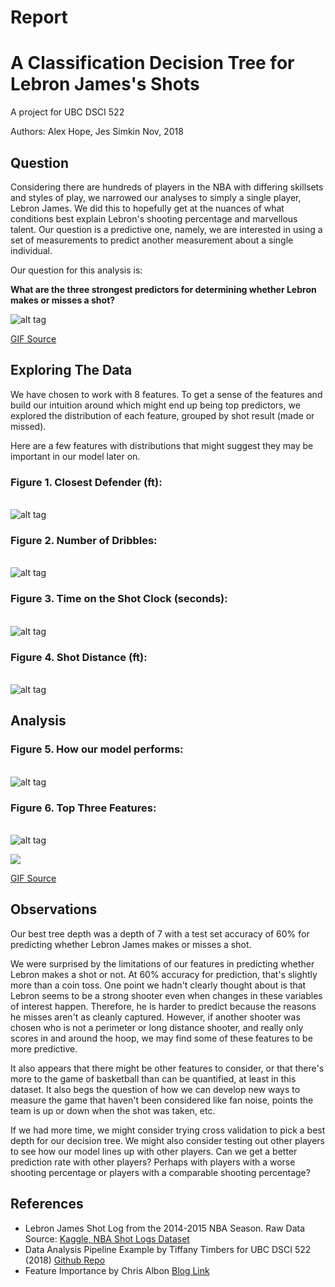 Report
================

A Classification Decision Tree for Lebron James's Shots
=======================================================

A project for UBC DSCI 522

Authors: Alex Hope, Jes Simkin Nov, 2018

Question
--------

Considering there are hundreds of players in the NBA with differing skillsets and styles of play, we narrowed our analyses to simply a single player, Lebron James. We did this to hopefully get at the nuances of what conditions best explain Lebron's shooting percentage and marvellous talent. Our question is a predictive one, namely, we are interested in using a set of measurements to predict another measurement about a single individual.

Our question for this analysis is:

**What are the three strongest predictors for determining whether Lebron makes or misses a shot?**

![alt tag](https://media.giphy.com/media/l0MYwdebx8o0XI56E/giphy-tumblr.gif)

[GIF Source](https://media.giphy.com/media/l0MYwdebx8o0XI56E/giphy-tumblr.gif)

Exploring The Data
------------------

We have chosen to work with 8 features. To get a sense of the features and build our intuition around which might end up being top predictors, we explored the distribution of each feature, grouped by shot result (made or missed).

Here are a few features with distributions that might suggest they may be important in our model later on.

### Figure 1. Closest Defender (ft):

<br> ![alt tag](../results/figs/EDA_CLOSE_DEF_DIST_lebron_james.png)

### Figure 2. Number of Dribbles:

<br> ![alt tag](../results/figs/EDA_DRIBBLES_lebron_james.png)

### Figure 3. Time on the Shot Clock (seconds):

<br> ![alt tag](../results/figs/EDA_SHOT_CLOCK_lebron_james.png)

### Figure 4. Shot Distance (ft):

<br> ![alt tag](../results/figs/EDA_SHOT_DIST_lebron_james.png)

Analysis
--------

### Figure 5. How our model performs:

<br> ![alt tag](../results/figs/train-test-acc_lebron%20james.png)

### Figure 6. Top Three Features:

<br> ![alt tag](../results/figs/best_features_lebron%20james.png)

<img src="https://media.giphy.com/media/lKafiHISf6FEtciruw/giphy.gif">

<a href="https://media.giphy.com/media/lKafiHISf6FEtciruw/giphy.gif">GIF Source</a>

Observations
------------

Our best tree depth was a depth of 7 with a test set accuracy of 60% for predicting whether Lebron James makes or misses a shot.

We were surprised by the limitations of our features in predicting whether Lebron makes a shot or not. At 60% accuracy for prediction, that's slightly more than a coin toss. One point we hadn't clearly thought about is that Lebron seems to be a strong shooter even when changes in these variables of interest happen. Therefore, he is harder to predict because the reasons he misses aren't as cleanly captured. However, if another shooter was chosen who is not a perimeter or long distance shooter, and really only scores in and around the hoop, we may find some of these features to be more predictive.

It also appears that there might be other features to consider, or that there's more to the game of basketball than can be quantified, at least in this dataset. It also begs the question of how we can develop new ways to measure the game that haven't been considered like fan noise, points the team is up or down when the shot was taken, etc.

If we had more time, we might consider trying cross validation to pick a best depth for our decision tree. We might also consider testing out other players to see how our model lines up with other players. Can we get a better prediction rate with other players? Perhaps with players with a worse shooting percentage or players with a comparable shooting percentage?

References
----------

-   Lebron James Shot Log from the 2014-2015 NBA Season. Raw Data Source: [Kaggle, NBA Shot Logs Dataset](https://www.kaggle.com/dansbecker/nba-shot-logs/home)
-   Data Analysis Pipeline Example by Tiffany Timbers for UBC DSCI 522 (2018) [Github Repo](https://github.com/ttimbers/data_analysis_pipeline_eg/tree/v1.1)
-   Feature Importance by Chris Albon [Blog Link](https://chrisalbon.com/machine_learning/trees_and_forests/feature_importance/)
